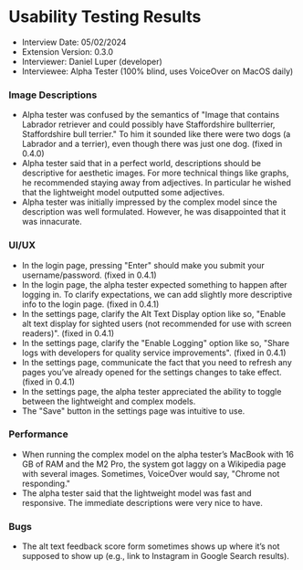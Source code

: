 # Usability Testing Results
- Interview Date: 05/02/2024
- Extension Version: 0.3.0
- Interviewer: Daniel Luper (developer)
- Interviewee: Alpha Tester (100\% blind, uses VoiceOver on MacOS daily)

### Image Descriptions
- Alpha tester was confused by the semantics of "Image that contains Labrador retriever and could possibly have Staffordshire bullterrier, Staffordshire bull terrier." To him it sounded like there were two dogs (a Labrador and a terrier), even though there was just one dog. (fixed in 0.4.0)
- Alpha tester said that in a perfect world, descriptions should be descriptive for aesthetic images. For more technical things like graphs, he recommended staying away from adjectives. In particular he wished that the lightweight model outputted some adjectives.
- Alpha tester was initially impressed by the complex model since the description was well formulated. However, he was disappointed that it was innacurate.

### UI/UX
- In the login page, pressing "Enter" should make you submit your username/password. (fixed in 0.4.1)
- In the login page, the alpha tester expected something to happen after logging in. To clarify expectations, we can add slightly more descriptive info to the login page. (fixed in 0.4.1)
- In the settings page, clarify the Alt Text Display option like so, "Enable alt text display for sighted users (not recommended for use with screen readers)". (fixed in 0.4.1)
- In the settings page, clarify the "Enable Logging" option like so, "Share logs with developers for quality service improvements". (fixed in 0.4.1)
- In the settings page, communicate the fact that you need to refresh any pages you’ve already opened for the settings changes to take effect. (fixed in 0.4.1)
- In the settings page, the alpha tester appreciated the ability to toggle between the lightweight and complex models.
- The "Save" button in the settings page was intuitive to use.

### Performance
- When running the complex model on the alpha tester’s MacBook with 16 GB of RAM and the M2 Pro, the system got laggy on a Wikipedia page with several images. Sometimes, VoiceOver would say, "Chrome not responding."
- The alpha tester said that the lightweight model was fast and responsive. The immediate descriptions were very nice to have.

### Bugs
- The alt text feedback score form sometimes shows up where it’s not supposed to show up (e.g., link to Instagram in Google Search results).
